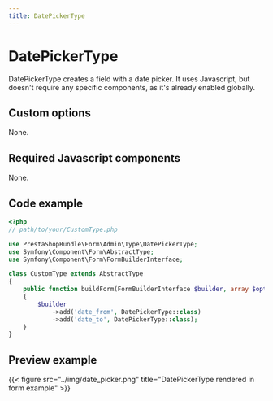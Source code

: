 ```yaml
---
title: DatePickerType
---
```


# DatePickerType

DatePickerType creates a field with a date picker. It uses Javascript,
but doesn't require any specific components, as it's already enabled globally.

## Custom options

None.

## Required Javascript components

None.

## Code example

```php
<?php
// path/to/your/CustomType.php

use PrestaShopBundle\Form\Admin\Type\DatePickerType;
use Symfony\Component\Form\AbstractType;
use Symfony\Component\Form\FormBuilderInterface;

class CustomType extends AbstractType
{
    public function buildForm(FormBuilderInterface $builder, array $options)
    {
        $builder
            ->add('date_from', DatePickerType::class)
            ->add('date_to', DatePickerType::class);
    }
}
```

## Preview example

{{< figure src="../img/date_picker.png" title="DatePickerType rendered in form example" >}}

